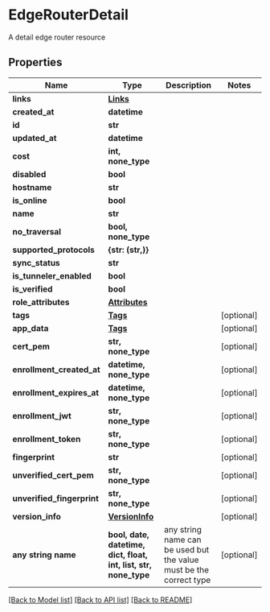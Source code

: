 # EdgeRouterDetail

A detail edge router resource

## Properties
Name | Type | Description | Notes
------------ | ------------- | ------------- | -------------
**links** | [**Links**](Links.md) |  | 
**created_at** | **datetime** |  | 
**id** | **str** |  | 
**updated_at** | **datetime** |  | 
**cost** | **int, none_type** |  | 
**disabled** | **bool** |  | 
**hostname** | **str** |  | 
**is_online** | **bool** |  | 
**name** | **str** |  | 
**no_traversal** | **bool, none_type** |  | 
**supported_protocols** | **{str: (str,)}** |  | 
**sync_status** | **str** |  | 
**is_tunneler_enabled** | **bool** |  | 
**is_verified** | **bool** |  | 
**role_attributes** | [**Attributes**](Attributes.md) |  | 
**tags** | [**Tags**](Tags.md) |  | [optional] 
**app_data** | [**Tags**](Tags.md) |  | [optional] 
**cert_pem** | **str, none_type** |  | [optional] 
**enrollment_created_at** | **datetime, none_type** |  | [optional] 
**enrollment_expires_at** | **datetime, none_type** |  | [optional] 
**enrollment_jwt** | **str, none_type** |  | [optional] 
**enrollment_token** | **str, none_type** |  | [optional] 
**fingerprint** | **str** |  | [optional] 
**unverified_cert_pem** | **str, none_type** |  | [optional] 
**unverified_fingerprint** | **str, none_type** |  | [optional] 
**version_info** | [**VersionInfo**](VersionInfo.md) |  | [optional] 
**any string name** | **bool, date, datetime, dict, float, int, list, str, none_type** | any string name can be used but the value must be the correct type | [optional]

[[Back to Model list]](../README.md#documentation-for-models) [[Back to API list]](../README.md#documentation-for-api-endpoints) [[Back to README]](../README.md)


